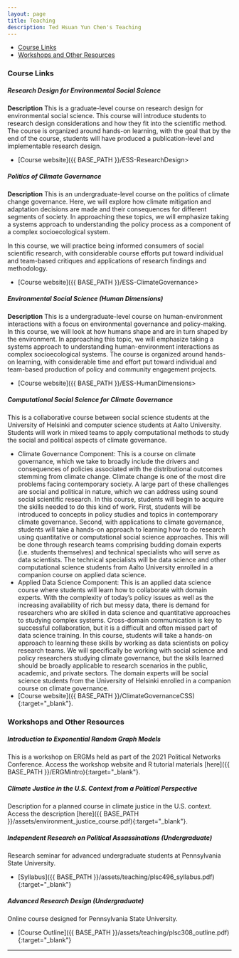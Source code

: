 ```yaml
---
layout: page
title: Teaching
description: Ted Hsuan Yun Chen's Teaching
---
```


<div class="navbar navbar-static-top">
    <div class="navbar-inner">
        <ul class="nav pull-right">
			<li><a href="#Course Links">Course Links</a></li>
            <li><a href="#Workshops and Other Resources">Workshops and Other Resources</a></li>
        </ul>
    </div>
</div>

### <a name="Course Links"></a> Course Links

##### Research Design for Environmental Social Science
**Description** This is a graduate-level course on research design for environmental social science. This course will introduce students to research design considerations and how they fit into the scientific method. The course is organized around hands-on learning, with the goal that by the end of the course, students will have produced a publication-level and implementable research design.
- [Course website]({{ BASE_PATH }}/ESS-ResearchDesign>

##### Politics of Climate Governance
**Description** This is an undergraduate-level course on the politics of climate change governance. Here, we will explore how climate mitigation and adaptation decisions are made and their consequences for different segments of society. In approaching these topics, we will emphasize taking a systems approach to understanding the policy process as a component of a complex socioecological system.

In this course, we will practice being informed consumers of social scientific research, with considerable course efforts put toward individual and team-based critiques and applications of research findings and methodology.
- [Course website]({{ BASE_PATH }}/ESS-ClimateGovernance>

##### Environmental Social Science (Human Dimensions)
**Description** This is a undergraduate-level course on human-environment interactions with a focus on environmental governance and policy-making. In this course, we will look at how humans shape and are in turn shaped by the environment. In approaching this topic, we will emphasize taking a systems approach to understanding human-environment interactions as complex socioecological systems. The course is organized around hands-on learning, with considerable time and effort put toward individual and team-based production of policy and community engagement projects.
- [Course website]({{ BASE_PATH }}/ESS-HumanDimensions>

##### Computational Social Science for Climate Governance
This is a collaborative course between social science students at the University of Helsinki and computer science students at Aalto University. Students will work in mixed teams to apply computational methods to study the social and political aspects of climate governance.
- Climate Governance Component: This is a course on climate governance, which we take to broadly include the drivers and consequences of policies associated with the distributional outcomes stemming from climate change. Climate change is one of the most dire problems facing contemporary society. A large part of these challenges are social and political in nature, which we can address using sound social scientific research. In this course, students will begin to acquire the skills needed to do this kind of work. First, students will be introduced to concepts in policy studies and topics in contemporary climate governance. Second, with applications to climate governance, students will take a hands-on approach to learning how to do research using quantitative or computational social science approaches. This will be done through research teams comprising budding domain experts (i.e. students themselves) and technical specialists who will serve as data scientists. The technical specialists will be data science and other computational science students from Aalto University enrolled in a companion course on applied data science.
- Applied Data Science Component: This is an applied data science course where students will learn how to collaborate with domain experts. With the complexity of today’s policy issues as well as the increasing availability of rich but messy data, there is demand for researchers who are skilled in data science and quantitative approaches to studying complex systems. Cross-domain communication is key to successful collaboration, but it is a difficult and often missed part of data science training. In this course, students will take a hands-on approach to learning these skills by working as data scientists on policy research teams. We will specifically be working with social science and policy researchers studying climate governance, but the skills learned should be broadly applicable to research scenarios in the public, academic, and private sectors. The domain experts will be social science students from the University of Helsinki enrolled in a companion course on climate governance.
- [Course website]({{ BASE_PATH }}/ClimateGovernanceCSS){:target="_blank"}.

### <a name="Workshops and Other Resources"></a> Workshops and Other Resources
##### Introduction to Exponential Random Graph Models
This is a workshop on ERGMs held as part of the 2021 Political Networks Conference. Access the workshop website and R tutorial materials [here]({{ BASE_PATH }}/ERGMintro){:target="_blank"}.

##### Climate Justice in the U.S. Context from a Political Perspective
Description for a planned course in climate justice in the U.S. context. Access the description [here]({{ BASE_PATH }}/assets/environment_justice_course.pdf){:target="_blank"}.

##### Independent Research on Political Assassinations (Undergraduate)
Research seminar for advanced undergraduate students at Pennsylvania State University.
- [Syllabus]({{ BASE_PATH }}/assets/teaching/plsc496_syllabus.pdf){:target="_blank"}

##### Advanced Research Design (Undergraduate)
Online course designed for Pennsylvania State University.
- [Course Outline]({{ BASE_PATH }}/assets/teaching/plsc308_outline.pdf){:target="_blank"}

---
